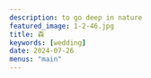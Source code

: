 ```yaml
---
description: to go deep in nature
featured_image: 1-2-46.jpg
title: 森
keywords: [wedding]
date: 2024-07-26
menus: "main"
---
```

